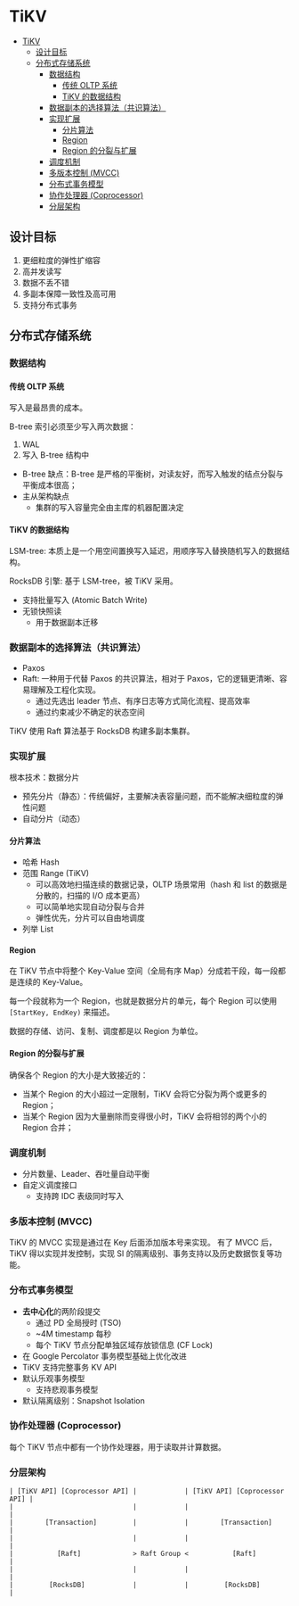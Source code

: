 # TiKV

- [TiKV](#tikv)
  - [设计目标](#设计目标)
  - [分布式存储系统](#分布式存储系统)
    - [数据结构](#数据结构)
      - [传统 OLTP 系统](#传统-oltp-系统)
      - [TiKV 的数据结构](#tikv-的数据结构)
    - [数据副本的选择算法（共识算法）](#数据副本的选择算法共识算法)
    - [实现扩展](#实现扩展)
      - [分片算法](#分片算法)
      - [Region](#region)
      - [Region 的分裂与扩展](#region-的分裂与扩展)
    - [调度机制](#调度机制)
    - [多版本控制 (MVCC)](#多版本控制-mvcc)
    - [分布式事务模型](#分布式事务模型)
    - [协作处理器 (Coprocessor)](#协作处理器-coprocessor)
    - [分层架构](#分层架构)

## 设计目标

1. 更细粒度的弹性扩缩容
2. 高并发读写
3. 数据不丢不错
4. 多副本保障一致性及高可用
5. 支持分布式事务

## 分布式存储系统

### 数据结构

#### 传统 OLTP 系统

写入是最昂贵的成本。

B-tree 索引必须至少写入两次数据：

1. WAL
2. 写入 B-tree 结构中

- B-tree 缺点：B-tree 是严格的平衡树，对读友好，而写入触发的结点分裂与平衡成本很高；
- 主从架构缺点
  - 集群的写入容量完全由主库的机器配置决定

#### TiKV 的数据结构

LSM-tree: 本质上是一个用空间置换写入延迟，用顺序写入替换随机写入的数据结构。

RocksDB 引擎: 基于 LSM-tree，被 TiKV 采用。

- 支持批量写入 (Atomic Batch Write)
- 无锁快照读
  - 用于数据副本迁移

### 数据副本的选择算法（共识算法）

- Paxos
- Raft: 一种用于代替 Paxos 的共识算法，相对于 Paxos，它的逻辑更清晰、容易理解及工程化实现。
  - 通过先选出 leader 节点、有序日志等方式简化流程、提高效率
  - 通过约束减少不确定的状态空间

TiKV 使用 Raft 算法基于 RocksDB 构建多副本集群。

### 实现扩展

根本技术：数据分片

- 预先分片（静态）：传统偏好，主要解决表容量问题，而不能解决细粒度的弹性问题
- 自动分片（动态）

#### 分片算法

- 哈希 Hash
- 范围 Range (TiKV)
  - 可以高效地扫描连续的数据记录，OLTP 场景常用（hash 和 list 的数据是分散的，扫描的 I/O
    成本更高）
  - 可以简单地实现自动分裂与合并
  - 弹性优先，分片可以自由地调度
- 列举 List

#### Region

在 TiKV 节点中将整个 Key-Value 空间（全局有序 Map）分成若干段，每一段都是连续的
Key-Value。

每一个段就称为一个 Region，也就是数据分片的单元，每个 Region 可以使用
`[StartKey, EndKey)`  来描述。

数据的存储、访问、复制、调度都是以 Region 为单位。

#### Region 的分裂与扩展

确保各个 Region 的大小是大致接近的：

- 当某个 Region 的大小超过一定限制，TiKV 会将它分裂为两个或更多的 Region；
- 当某个 Region 因为大量删除而变得很小时，TiKV 会将相邻的两个小的 Region 合并；

### 调度机制

- 分片数量、Leader、吞吐量自动平衡
- 自定义调度接口
  - 支持跨 IDC 表级同时写入

### 多版本控制 (MVCC)

TiKV 的 MVCC 实现是通过在 Key 后面添加版本号来实现。
有了 MVCC 后，TiKV 得以实现并发控制，实现 SI 的隔离级别、事务支持以及历史数据恢复等功能。

### 分布式事务模型

- **去中心化**的两阶段提交
  - 通过 PD 全局授时 (TSO)
  - ~4M timestamp 每秒
  - 每个 TiKV 节点分配单独区域存放锁信息 (CF Lock)
- 在 Google Percolator 事务模型基础上优化改进
- TiKV 支持完整事务 KV API
- 默认乐观事务模型
  - 支持悲观事务模型
- 默认隔离级别：Snapshot Isolation

### 协作处理器 (Coprocessor)

每个 TiKV 节点中都有一个协作处理器，用于读取并计算数据。

### 分层架构

```graph
| [TiKV API] [Coprocessor API] |            | [TiKV API] [Coprocessor API] |
|                              |            |                              |
|        [Transaction]         |            |        [Transaction]         |
|                              |            |                              |
|           [Raft]             > Raft Group <           [Raft]             |
|                              |            |                              |
|         [RocksDB]            |            |         [RocksDB]            |
```
